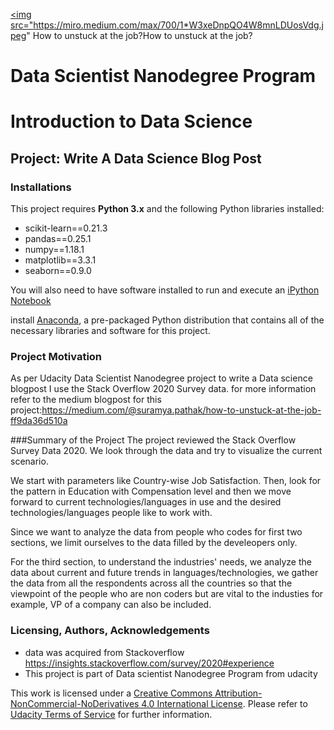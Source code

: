 

<a href="https://medium.com/@suramya.pathak/how-to-unstuck-at-the-job-ff9da36d510a"><img src="https://miro.medium.com/max/700/1*W3xeDnpQO4W8mnLDUosVdg.jpeg" How to unstuck at the job?How to unstuck at the job?

# Data Scientist Nanodegree Program
# Introduction to Data Science
## Project: Write A Data Science Blog Post

### Installations

This project requires **Python 3.x** and the following Python libraries installed:

- scikit-learn==0.21.3
- pandas==0.25.1
- numpy==1.18.1
- matplotlib==3.3.1
- seaborn==0.9.0

You will also need to have software installed to run and execute an [iPython Notebook](http://ipython.org/notebook.html)

install [Anaconda](https://www.anaconda.com/products/individual), a pre-packaged Python distribution that contains all of the necessary libraries and software for this project.

### Project Motivation

As per Udacity Data Scientist Nanodegree project to write a Data science blogpost I use the Stack Overflow 2020 Survey data.
for more information refer to the medium blogpost for this project:https://medium.com/@suramya.pathak/how-to-unstuck-at-the-job-ff9da36d510a

###Summary of the Project
The project reviewed the Stack Overflow Survey Data 2020. We look through the data and try to visualize the current scenario.

We start with parameters like Country-wise Job Satisfaction. Then, look for the pattern in Education with Compensation level and then we move forward to current technologies/languages in use and the desired technologies/languages people like to work with.

Since we want to analyze the data from people who codes for first two sections, we limit ourselves to the data filled by the develeopers only.

For the third section, to understand the industries' needs, we analyze the data about current and future trends in languages/technologies, we gather the data from all the respondents across all the countries so that the viewpoint of the people who are non coders but are vital to the industies for example, VP of a company can also be included.



### Licensing, Authors, Acknowledgements 

- data was acquired from Stackoverflow https://insights.stackoverflow.com/survey/2020#experience
- This project is part of Data scientist Nanodegree Program from udacity 

This work is licensed under a [Creative Commons Attribution-NonCommercial-NoDerivatives 4.0 International License](https://creativecommons.org/licenses/by-nc-nd/4.0/). Please refer to [Udacity Terms of Service](https://www.udacity.com/legal) for further information.